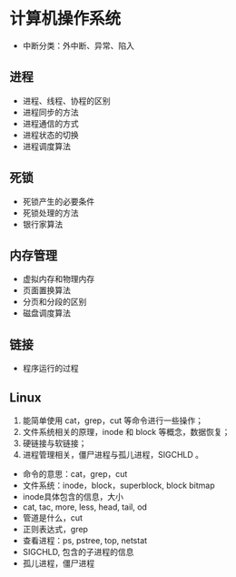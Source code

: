 
# 计算机操作系统  

- 中断分类：外中断、异常、陷入

## 进程  
- 进程、线程、协程的区别  
- 进程同步的方法  
- 进程通信的方式  
- 进程状态的切换  
- 进程调度算法  





## 死锁  
- 死锁产生的必要条件  
- 死锁处理的方法  
- 银行家算法  



## 内存管理  
- 虚拟内存和物理内存  
- 页面置换算法  
- 分页和分段的区别  
- 磁盘调度算法  


## 链接  
- 程序运行的过程  




## Linux  
1. 能简单使用 cat，grep，cut 等命令进行一些操作；  
2. 文件系统相关的原理，inode 和 block 等概念，数据恢复；  
3. 硬链接与软链接；  
4. 进程管理相关，僵尸进程与孤儿进程，SIGCHLD 。  

- 命令的意思：cat，grep，cut  
- 文件系统：inode，block，superblock, block bitmap  
- inode具体包含的信息，大小  
- cat, tac, more, less, head, tail, od
- 管道是什么，cut  
- 正则表达式，grep  
- 查看进程：ps, pstree, top, netstat  
- SIGCHLD, 包含的子进程的信息  
- 孤儿进程，僵尸进程  








































